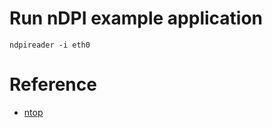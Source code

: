 # Run nDPI example application
```
ndpireader -i eth0
```

# Reference
* [ntop](http://www.ntop.org/)
